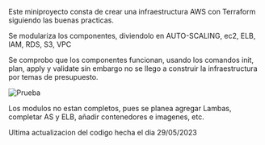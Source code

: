 Este miniproyecto consta de crear una infraestructura AWS con Terraform siguiendo las buenas practicas.

Se modulariza los componentes, diviendolo en AUTO-SCALING, ec2, ELB, IAM, RDS, S3, VPC

Se comprobo que los componentes funcionan, usando los comandos init, plan, apply y validate sin embargo no se llego a construir la infraestructura por temas de presupuesto.


![Prueba](https://github.com/davidrolando04/Terraform/assets/99356052/800556e4-d176-4bed-877f-b1bbd934811d)

Los modulos no estan completos, pues se planea agregar Lambas, completar AS y ELB, añadir contenedores e imagenes, etc. 


Ultima actualizacion del codigo hecha el dia 29/05/2023

